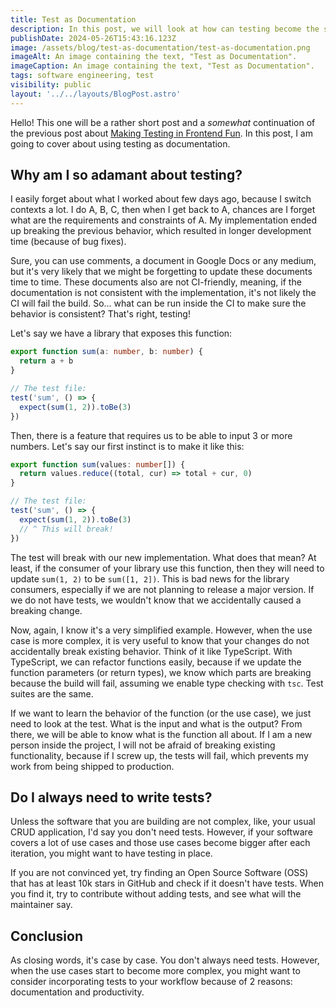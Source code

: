 ```yaml
---
title: Test as Documentation
description: In this post, we will look at how can testing become the source of documentation.
publishDate: 2024-05-26T15:43:16.123Z
image: /assets/blog/test-as-documentation/test-as-documentation.png
imageAlt: An image containing the text, "Test as Documentation".
imageCaption: An image containing the text, "Test as Documentation".
tags: software engineering, test
visibility: public
layout: '../../layouts/BlogPost.astro'
---
```


Hello! This one will be a rather short post and a _somewhat_ continuation of the previous post about [Making Testing in Frontend Fun](./making-testing-in-frontend-fun.md). In this post, I am going to cover about using testing as documentation.

## Why am I so adamant about testing?

I easily forget about what I worked about few days ago, because I switch contexts a lot. I do A, B, C, then when I get back to A, chances are I forget what are the requirements and constraints of A. My implementation ended up breaking the previous behavior, which resulted in longer development time (because of bug fixes).

Sure, you can use comments, a document in Google Docs or any medium, but it's very likely that we might be forgetting to update these documents time to time. These documents also are not CI-friendly, meaning, if the documentation is not consistent with the implementation, it's not likely the CI will fail the build. So... what can be run inside the CI to make sure the behavior is consistent? That's right, testing!

Let's say we have a library that exposes this function:

```ts
export function sum(a: number, b: number) {
  return a + b
}

// The test file:
test('sum', () => {
  expect(sum(1, 2)).toBe(3)
})
```

Then, there is a feature that requires us to be able to input 3 or more numbers. Let's say our first instinct is to make it like this:

```ts
export function sum(values: number[]) {
  return values.reduce((total, cur) => total + cur, 0)
}

// The test file:
test('sum', () => {
  expect(sum(1, 2)).toBe(3)
  // ^ This will break!
})
```

The test will break with our new implementation. What does that mean? At least, if the consumer of your library use this function, then they will need to update `sum(1, 2)` to be `sum([1, 2])`. This is bad news for the library consumers, especially if we are not planning to release a major version. If we do not have tests, we wouldn't know that we accidentally caused a breaking change.

Now, again, I know it's a very simplified example. However, when the use case is more complex, it is very useful to know that your changes do not accidentally break existing behavior. Think of it like TypeScript. With TypeScript, we can refactor functions easily, because if we update the function parameters (or return types), we know which parts are breaking because the build will fail, assuming we enable type checking with `tsc`. Test suites are the same.

If we want to learn the behavior of the function (or the use case), we just need to look at the test. What is the input and what is the output? From there, we will be able to know what is the function all about. If I am a new person inside the project, I will not be afraid of breaking existing functionality, because if I screw up, the tests will fail, which prevents my work from being shipped to production.

## Do I always need to write tests?

Unless the software that you are building are not complex, like, your usual CRUD application, I'd say you don't need tests. However, if your software covers a lot of use cases and those use cases become bigger after each iteration, you might want to have testing in place.

If you are not convinced yet, try finding an Open Source Software (OSS) that has at least 10k stars in GitHub and check if it doesn't have tests. When you find it, try to contribute without adding tests, and see what will the maintainer say.

## Conclusion

As closing words, it's case by case. You don't always need tests. However, when the use cases start to become more complex, you might want to consider incorporating tests to your workflow because of 2 reasons: documentation and productivity.
